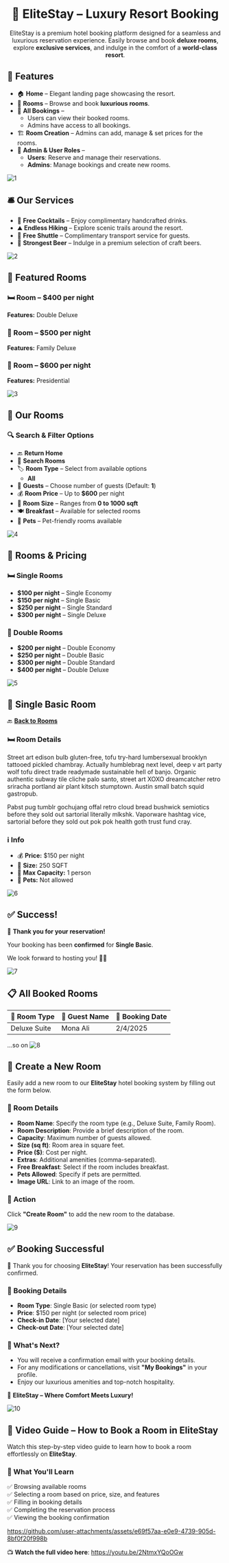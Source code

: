 <h1 align="center">🌟 EliteStay – Luxury Resort Booking</h1>

<p align="center">
EliteStay is a premium hotel booking platform designed for a seamless and luxurious reservation experience. Easily browse and book <strong>deluxe rooms</strong>, explore <strong>exclusive services</strong>, and indulge in the comfort of a <strong>world-class resort</strong>.
</p>

## 🏡 Features  

- 🏠 **Home** – Elegant landing page showcasing the resort.  
- 🏨 **Rooms** – Browse and book **luxurious rooms**.  
- 📖 **All Bookings** –  
  - Users can view their booked rooms.  
  - Admins have access to all bookings.  
- 🏗️ **Room Creation** – Admins can add, manage & set prices for the rooms.  
- 👥 **Admin & User Roles** –  
  - **Users**: Reserve and manage their reservations.  
  - **Admins**: Manage bookings and create new rooms.  


![1](https://github.com/user-attachments/assets/d0e12ae7-45d1-48bb-9556-aaffb8fbd7c9)

## 🛎️ Our Services  

- 🍹 **Free Cocktails** – Enjoy complimentary handcrafted drinks.  
- ⛰️ **Endless Hiking** – Explore scenic trails around the resort.  
- 🚐 **Free Shuttle** – Complimentary transport service for guests.  
- 🍺 **Strongest Beer** – Indulge in a premium selection of craft beers.  

 
![2](https://github.com/user-attachments/assets/3561ba10-2ea2-410d-b3be-a02615851fa4)

## 🏨 Featured Rooms  

### 🛏️ Room – **$400 per night**  
**Features:** Double Deluxe  

### 🏡 Room – **$500 per night**  
**Features:** Family Deluxe  

### 🏰 Room – **$600 per night**  
**Features:** Presidential  


![3](https://github.com/user-attachments/assets/aff3ae3c-9525-4486-bfa8-fa07b802fb36)

## 🏨 Our Rooms  

### 🔍 Search & Filter Options  
- 🔙 **Return Home**  
- 🔎 **Search Rooms**  
- 🏷️ **Room Type** – Select from available options  
  - **All**  
- 👥 **Guests** – Choose number of guests (Default: **1**)  
- 💰 **Room Price** – Up to **$600** per night  
- 📏 **Room Size** – Ranges from **0 to 1000 sqft**  
- 🍽️ **Breakfast** – Available for selected rooms  
- 🐾 **Pets** – Pet-friendly rooms available  


![4](https://github.com/user-attachments/assets/e0f06246-8bc3-41db-84ba-245dd48d6e1a)

## 🏨 Rooms & Pricing  

### 🛏️ Single Rooms  
- **$100 per night** – Single Economy  
- **$150 per night** – Single Basic  
- **$250 per night** – Single Standard  
- **$300 per night** – Single Deluxe  

### 🏡 Double Rooms  
- **$200 per night** – Double Economy  
- **$250 per night** – Double Basic  
- **$300 per night** – Double Standard  
- **$400 per night** – Double Deluxe  


![5](https://github.com/user-attachments/assets/3a9b2465-cd11-42af-be7e-2bb0dd9f582f)

## 🏨 Single Basic Room  

🔙 **[Back to Rooms](#our-rooms)**  

### 🛏️ Room Details  
Street art edison bulb gluten-free, tofu try-hard lumbersexual brooklyn tattooed pickled chambray. Actually humblebrag next level, deep v art party wolf tofu direct trade readymade sustainable hell of banjo. Organic authentic subway tile cliche palo santo, street art XOXO dreamcatcher retro sriracha portland air plant kitsch stumptown. Austin small batch squid gastropub.  

Pabst pug tumblr gochujang offal retro cloud bread bushwick semiotics before they sold out sartorial literally mlkshk. Vaporware hashtag vice, sartorial before they sold out pok pok health goth trust fund cray.  

### ℹ️ Info  
- 💰 **Price:** $150 per night  
- 📏 **Size:** 250 SQFT  
- 👥 **Max Capacity:** 1 person  
- 🚫 **Pets:** Not allowed  


![6](https://github.com/user-attachments/assets/6cf6d12d-68d9-4bab-8756-64f94a869743)

## ✅ Success!  

🎉 **Thank you for your reservation!**  

Your booking has been **confirmed** for **Single Basic**.  

We look forward to hosting you! 🏨✨  


 ![7](https://github.com/user-attachments/assets/f652fcdc-3b59-4939-bd64-4ecb1283bade)
## 📋 All Booked Rooms  

| 🏨 Room Type       | 👤 Guest Name                | 📅 Booking Date  |
|-------------------|----------------------------|----------------|
| Deluxe Suite     | Mona Ali                   | 2/4/2025       |
...so on
 ![8](https://github.com/user-attachments/assets/830546f4-951c-4d24-a86f-3a0acdcc22d7)

## 🏨 Create a New Room  

Easily add a new room to our **EliteStay** hotel booking system by filling out the form below.  

### 📝 Room Details  
- **Room Name**: Specify the room type (e.g., Deluxe Suite, Family Room).  
- **Room Description**: Provide a brief description of the room.  
- **Capacity**: Maximum number of guests allowed.  
- **Size (sq ft)**: Room area in square feet.  
- **Price ($)**: Cost per night.  
- **Extras**: Additional amenities (comma-separated).  
- **Free Breakfast**: Select if the room includes breakfast.  
- **Pets Allowed**: Specify if pets are permitted.  
- **Image URL**: Link to an image of the room.  

### 🚀 Action  
Click **"Create Room"** to add the new room to the database.  



 ![9](https://github.com/user-attachments/assets/e3d84851-1ecd-4f60-a435-f3d01ad74af8)
## ✅ Booking Successful  

🎉 Thank you for choosing **EliteStay**! Your reservation has been successfully confirmed.  

### 📄 Booking Details  
- **Room Type**: Single Basic (or selected room type)  
- **Price**: $150 per night (or selected room price)  
- **Check-in Date**: [Your selected date]  
- **Check-out Date**: [Your selected date]  

### 📢 What's Next?  
- You will receive a confirmation email with your booking details.  
- For any modifications or cancellations, visit **"My Bookings"** in your profile.  
- Enjoy our luxurious amenities and top-notch hospitality.  

🏨 **EliteStay – Where Comfort Meets Luxury!**  

 
![10](https://github.com/user-attachments/assets/a382e916-567c-4320-b8b4-ac278496e517)
 ## 🎥 Video Guide – How to Book a Room in EliteStay  

Watch this step-by-step video guide to learn how to book a room effortlessly on **EliteStay**.  

### 📌 What You'll Learn  
✅ Browsing available rooms  
✅ Selecting a room based on price, size, and features  
✅ Filling in booking details  
✅ Completing the reservation process  
✅ Viewing the booking confirmation  

https://github.com/user-attachments/assets/e69f57aa-e0e9-4739-905d-8bf0f20f998b

📺 **Watch the full video here**: https://youtu.be/2NtmxYQoOGw

